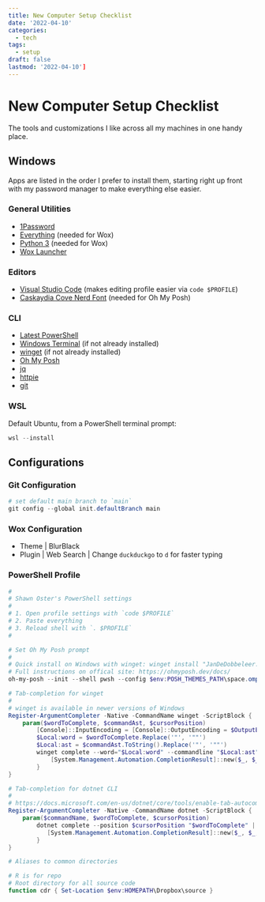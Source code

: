 ```yaml
---
title: New Computer Setup Checklist
date: '2022-04-10'
categories:
  - tech
tags:
  - setup
draft: false
lastmod: '2022-04-10']
---
```


# New Computer Setup Checklist

The tools and customizations I like across all my machines in one handy place.

## Windows

Apps are listed in the order I prefer to install them, starting right up front with my password manager to make everything else easier.

### General Utilities

- [1Password](https://1password.com/downloads/windows/)
- [Everything](https://www.voidtools.com/) (needed for Wox)
- [Python 3](https://www.python.org/downloads/) (needed for Wox)
- [Wox Launcher](https://github.com/Wox-launcher/Wox/releases)

### Editors

- [Visual Studio Code](https://code.visualstudio.com/) (makes editing profile easier via `code $PROFILE`)
- [Caskaydia Cove Nerd Font](https://www.nerdfonts.com/font-downloads) (needed for Oh My Posh)

### CLI

- [Latest PowerShell](https://docs.microsoft.com/en-us/powershell/scripting/install/installing-powershell-on-windows?view=powershell-7.2)
- [Windows Terminal](https://www.microsoft.com/en-US/p/windows-terminal/9n0dx20hk701?activetab=pivot:overviewtab) (if not already installed)
- [winget](https://docs.microsoft.com/en-us/windows/package-manager/winget/) (if not already installed)
- [Oh My Posh](https://ohmyposh.dev/)
- [jq](https://stedolan.github.io/jq/download/)
- [httpie](https://httpie.io/)
- [git](https://git-scm.com/download/win)

### WSL

Default Ubuntu, from a PowerShell terminal prompt:

```powershell
wsl --install
```

## Configurations

### Git Configuration

```powershell
# set default main branch to `main`
git config --global init.defaultBranch main
```

### Wox Configuration

- Theme | BlurBlack
- Plugin | Web Search | Change `duckduckgo` to `d` for faster typing

### PowerShell Profile

```powershell
#
# Shawn Oster's PowerShell settings
#
# 1. Open profile settings with `code $PROFILE`
# 2. Paste everything
# 3. Reload shell with `. $PROFILE`
#

# Set Oh My Posh prompt
#
# Quick install on Windows with winget: winget install "JanDeDobbeleer.OhMyPosh"
# Full instructions on offical site: https://ohmyposh.dev/docs/
oh-my-posh --init --shell pwsh --config $env:POSH_THEMES_PATH\space.omp.json | Invoke-Expression

# Tab-completion for winget
#
# winget is available in newer versions of Windows
Register-ArgumentCompleter -Native -CommandName winget -ScriptBlock {
    param($wordToComplete, $commandAst, $cursorPosition)
        [Console]::InputEncoding = [Console]::OutputEncoding = $OutputEncoding = [System.Text.Utf8Encoding]::new()
        $Local:word = $wordToComplete.Replace('"', '""')
        $Local:ast = $commandAst.ToString().Replace('"', '""')
        winget complete --word="$Local:word" --commandline "$Local:ast" --position $cursorPosition | ForEach-Object {
            [System.Management.Automation.CompletionResult]::new($_, $_, 'ParameterValue', $_)
        }
}

# Tab-completion for dotnet CLI
#
# https://docs.microsoft.com/en-us/dotnet/core/tools/enable-tab-autocomplete
Register-ArgumentCompleter -Native -CommandName dotnet -ScriptBlock {
    param($commandName, $wordToComplete, $cursorPosition)
        dotnet complete --position $cursorPosition "$wordToComplete" | ForEach-Object {
           [System.Management.Automation.CompletionResult]::new($_, $_, 'ParameterValue', $_)
        }
}

# Aliases to common directories

# R is for repo
# Root directory for all source code
function cdr { Set-Location $env:HOMEPATH\Dropbox\source }
```